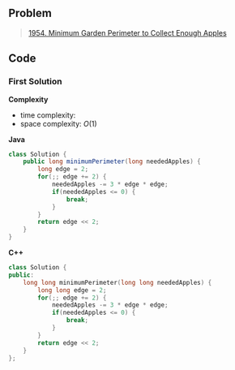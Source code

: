 ## Problem

> [1954. Minimum Garden Perimeter to Collect Enough Apples](https://leetcode.cn/problems/minimum-garden-perimeter-to-collect-enough-apples/)

## Code

### First Solution

**Complexity**

- time complexity: 
- space complexity: $O(1)$

**Java**

```java
class Solution {
    public long minimumPerimeter(long neededApples) {
        long edge = 2;
        for(;; edge += 2) {
            neededApples -= 3 * edge * edge;
            if(neededApples <= 0) {
                break;
            }
        }
        return edge << 2;
    }
}
```

**C++**

```c++
class Solution {
public:
    long long minimumPerimeter(long long neededApples) {
        long long edge = 2;
        for(;; edge += 2) {
            neededApples -= 3 * edge * edge;
            if(neededApples <= 0) {
                break;
            }
        }
        return edge << 2;
    }
};
```

